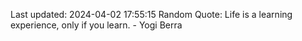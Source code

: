 Last updated: 2024-04-02 17:55:15
Random Quote: Life is a learning experience, only if you learn. - Yogi Berra